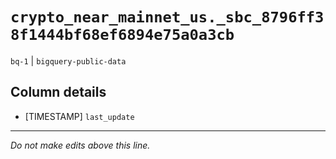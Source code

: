 # `crypto_near_mainnet_us._sbc_8796ff38f1444bf68ef6894e75a0a3cb`
`bq-1` | `bigquery-public-data`

## Column details
* [TIMESTAMP] `last_update`

-------------------------------------------------------------------------------
*Do not make edits above this line.*

